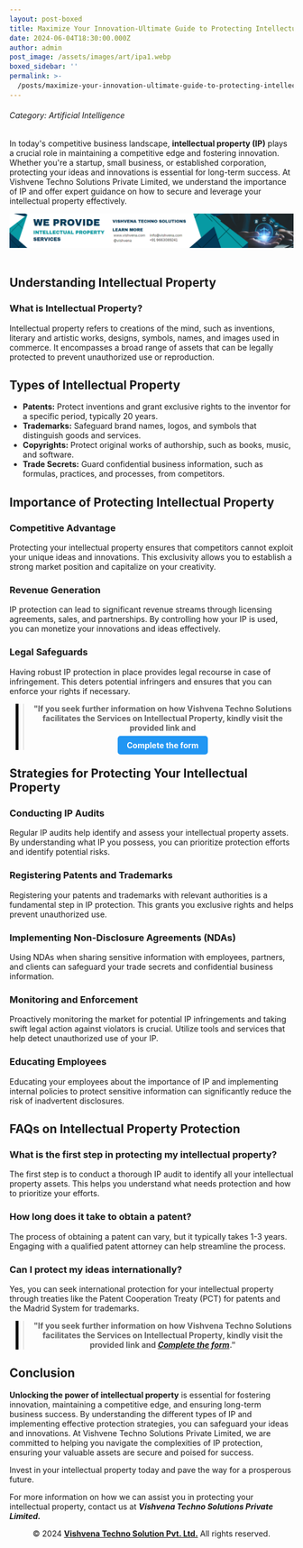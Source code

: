 ```yaml
---
layout: post-boxed
title: Maximize Your Innovation-Ultimate Guide to Protecting Intellectual Property
date: 2024-06-04T18:30:00.000Z
author: admin
post_image: /assets/images/art/ipa1.webp
boxed_sidebar: ''
permalink: >-
  /posts/maximize-your-innovation-ultimate-guide-to-protecting-intellectual-property
---
```


###### Category: Artificial Intelligence

<html lang="en">
<head>
    <meta charset="UTF-8">
    <meta name="viewport" content="width=device-width, initial-scale=1.0">
    <meta name="description" content="Discover effective strategies for safeguarding your ideas and innovations with intellectual property protection.">
    <title>Maximize Your Innovation-Ultimate Guide to Protecting Intellectual Property</title>
</head>
<body>

<p>In today's competitive business landscape, <b>intellectual property (IP)</b> plays a crucial role in maintaining a competitive edge and fostering innovation. Whether you're a startup, small business, or established corporation, protecting your ideas and innovations is essential for long-term success. At Vishvene Techno Solutions Private Limited, we understand the importance of IP and offer expert guidance on how to secure and leverage your intellectual property effectively.</p>

<!-- Image Banner Ad -->

<a href="/contact">
<img src="/assets/images/art/ip ads a.webp" alt="inlinead" style="max-width:100%; height:auto;">
</a>
<br><br>
<article>

<h2>Understanding Intellectual Property</h2>
<h3>What is Intellectual Property?</h3>
<p>Intellectual property refers to creations of the mind, such as inventions, literary and artistic works, designs, symbols, names, and images used in commerce. It encompasses a broad range of assets that can be legally protected to prevent unauthorized use or reproduction.</p>
<h2>Types of Intellectual Property</h2>
<ul>
    <li><strong>Patents:</strong> Protect inventions and grant exclusive rights to the inventor for a specific period, typically 20 years.</li>
    <li><strong>Trademarks:</strong> Safeguard brand names, logos, and symbols that distinguish goods and services.</li>
	<li><strong>Copyrights:</strong> Protect original works of authorship, such as books, music, and software.</li>
	<li><strong>Trade Secrets:</strong> Guard confidential business information, such as formulas, practices, and processes, from competitors.</li>
</ul>

<h2>Importance of Protecting Intellectual Property</h2>
<h3>Competitive Advantage</h3>
<p>Protecting your intellectual property ensures that competitors cannot exploit your unique ideas and innovations. This exclusivity allows you to establish a strong market position and capitalize on your creativity.</p>

<h3>Revenue Generation</h3>
<p>IP protection can lead to significant revenue streams through licensing agreements, sales, and partnerships. By controlling how your IP is used, you can monetize your innovations and ideas effectively.</p>

<h3>Legal Safeguards</h3>
<p>Having robust IP protection in place provides legal recourse in case of infringement. This deters potential infringers and ensures that you can enforce your rights if necessary.</p>

<!-- Quote Ad with Button -->

<center>
<blockquote style="position:relative;">
<p><b style="font-size:1em;">"If you seek further information on how Vishvena Techno Solutions facilitates the Services on Intellectual Property, kindly visit the provided link and</b></p>
<div style="position:absolute; top:0; bottom:0; left:-15px; border-left:5px solid black;"></div>
<p><a href="/contact" style="background-color: #2196F3; color: white; padding: 8px 16px; text-decoration: none; border-radius: 5px; font-weight: bold;">Complete the form</a></p>
</blockquote>
</center>

<h2>Strategies for Protecting Your Intellectual Property</h2>
<h3>Conducting IP Audits</h3>
<p>Regular IP audits help identify and assess your intellectual property assets. By understanding what IP you possess, you can prioritize protection efforts and identify potential risks.</p>

<h3>Registering Patents and Trademarks</h3>
<p>Registering your patents and trademarks with relevant authorities is a fundamental step in IP protection. This grants you exclusive rights and helps prevent unauthorized use.</p>

<h3>Implementing Non-Disclosure Agreements (NDAs)</h3>
<p>Using NDAs when sharing sensitive information with employees, partners, and clients can safeguard your trade secrets and confidential business information.</p>

<h3>Monitoring and Enforcement</h3>
<p>Proactively monitoring the market for potential IP infringements and taking swift legal action against violators is crucial. Utilize tools and services that help detect unauthorized use of your IP.</p>

<h3>Educating Employees</h3>
<p>Educating your employees about the importance of IP and implementing internal policies to protect sensitive information can significantly reduce the risk of inadvertent disclosures.</p>

<h2>FAQs on Intellectual Property Protection</h2>
<h3>What is the first step in protecting my intellectual property?</h3>
<p>The first step is to conduct a thorough IP audit to identify all your intellectual property assets. This helps you understand what needs protection and how to prioritize your efforts.</p>

<h3>How long does it take to obtain a patent?</h3>
<p>The process of obtaining a patent can vary, but it typically takes 1-3 years. Engaging with a qualified patent attorney can help streamline the process.</p>

<h3>Can I protect my ideas internationally?</h3>
<p>Yes, you can seek international protection for your intellectual property through treaties like the Patent Cooperation Treaty (PCT) for patents and the Madrid System for trademarks.</p>

</article>

<!-- Quote Ad with link -->

<center>
<blockquote style="position:relative;">
<p><b style="font-size:1em;">"If you seek further information on how Vishvena Techno Solutions facilitates the Services on Intellectual Property, kindly visit the provided link and <a href="/contact"><i>Complete the form</i></a>."</b></p>
<div style="position:absolute; top:0; bottom:0; left:-15px; border-left:5px solid black;"></div>
</blockquote>
</center>

<h2>Conclusion</h2>
<p><b>Unlocking the power of intellectual property</b> is essential for fostering innovation, maintaining a competitive edge, and ensuring long-term business success. By understanding the different types of IP and implementing effective protection strategies, you can safeguard your ideas and innovations. At Vishvene Techno Solutions Private Limited, we are committed to helping you navigate the complexities of IP protection, ensuring your valuable assets are secure and poised for success.</p>

<p>Invest in your intellectual property today and pave the way for a prosperous future.</p>
<p>For more information on how we can assist you in protecting your intellectual property, contact us at <b><i>Vishvena Techno Solutions Private Limited.</i></b></p>

<footer>
    <center>
    <p>&copy; 2024 <a href="https://vishvena.com"><b>Vishvena Techno Solution Pvt. Ltd.</b></a> All rights reserved.</p>
    </center>
</footer>
</body>
</html>
